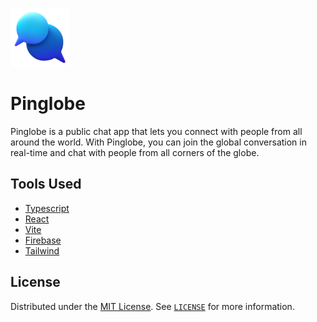 ![Logo](./src/assets/logo.png)

# Pinglobe

Pinglobe is a public chat app that lets you connect with people from all around the world. With Pinglobe, you can join the global conversation in real-time and chat with people from all corners of the globe.

## Tools Used

- [Typescript](https://www.typescriptlang.org/)
- [React](https://react.dev/)
- [Vite](https://vitejs.dev/)
- [Firebase](https://firebase.google.com/)
- [Tailwind](https://tailwindcss.com/)

## License

Distributed under the [MIT License](https://opensource.org/license/mit/). See [`LICENSE`](https://github.com/wajid-nv/pinglobe/blob/main/LICENSE) for more information.
